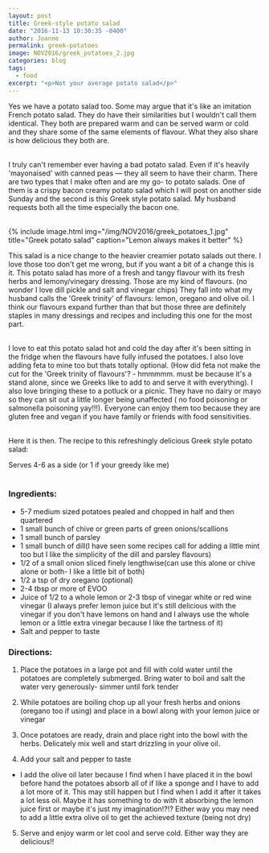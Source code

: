 ```yaml
---
layout: post
title: Greek-style potato salad
date: "2016-11-13 10:30:35 -0400"
author: Joanne
permalink: greek-potatoes
image: NOV2016/greek_potatoes_2.jpg
categories: blog
tags:
  - food
excerpt: "<p>Not your average potato salad</p>"
---
```


Yes we have a potato salad too. Some may argue that it's like an imitation French potato salad. They do have their similarities but I wouldn't call them identical. They both are prepared warm and can be served warm or cold and they share some of the same elements of flavour.  What they also share is how delicious they both are.  
<br>

I truly can't remember ever having a bad potato salad.  Even if it's heavily 'mayonaised' with canned peas &mdash; they all seem to have their charm. There are two types that I make often and are my go- to potato salads.  One of them is a crispy bacon creamy potato salad which I will post on another side Sunday and the second is this Greek style potato salad. My husband requests both all the time especially the bacon one.
<br><br>

{% include image.html
            img="/img/NOV2016/greek_potatoes_1.jpg"
            title="Greek potato salad"
            caption="Lemon always makes it better" %}

This salad is a nice change to the heavier creamier potato salads out there. I love those too don't get me wrong, but if you want a bit of a change this is it. This potato salad has more of a fresh and tangy flavour with its fresh herbs and lemony/vinegary dressing. Those are my kind of flavours. (no wonder I love dill pickle and salt and vinegar chips) They fall into what my husband calls the 'Greek trinity' of flavours: lemon, oregano and olive oil.  I think our flavours expand further than that but those three are definitely staples in many dressings and recipes and including this one for the most part.  
<br>

I love to eat this potato salad hot and cold the day after it's been sitting in the fridge when the flavours have fully infused the potatoes.  I also love adding feta to mine too but thats totally optional. (How did feta not make the cut for the 'Greek trinity of flavours'? - hmmmmm. must be because it's a stand alone, since we Greeks like to add to and serve it with everything).   I also love bringing these to a potluck or a picnic.  They have no dairy or mayo so they can sit out a little longer being unaffected ( no food poisoning or salmonella poisoning yay!!!).  Everyone can enjoy them too because they are gluten free and vegan if you have family or friends with food sensitivities.  
<br>

Here it is then. The recipe to this refreshingly delicious Greek style potato salad:

Serves 4-6 as a side (or 1 if your greedy like me)
<br><br>

### Ingredients:

* 5-7 medium sized potatoes pealed and chopped in half and then quartered
* 1 small bunch of chive or green parts of green onions/scallions
* 1 small bunch of parsley
* 1 small bunch of dill(I have seen some recipes call for adding a little mint too but I like the simplicity of the dill and parsley flavours)
* 1/2 of a small onion sliced finely lengthwise(can use this alone or chive alone or both- I like a little bit of both)
* 1/2 a tsp of dry oregano (optional)
* 2-4 tbsp or more of EVOO
* Juice of 1/2 to a whole lemon or 2-3 tbsp of vinegar white or red wine vinegar (I always prefer lemon juice but it's still delicious with the vinegar if you don't have lemons on hand and I always use the whole lemon or a little extra vinegar because I like the tartness of it)
* Salt and pepper to taste

### Directions:

1. Place the potatoes in a large pot and fill with cold water until the potatoes are completely submerged.  Bring water to boil and salt the water very generously- simmer until fork tender

2. While potatoes are boiling chop up all your fresh herbs and onions (oregano too if using) and place in a bowl along with your lemon juice or vinegar

3. Once potatoes are ready, drain and place right into the bowl with the herbs. Delicately mix well and start drizzling in your olive oil.  

4. Add your salt and pepper to taste

-  I add the olive oil later because I find when I have placed it in the bowl before hand the potatoes absorb all of if like a sponge and I have to add a lot more of it.  This may still happen but I find when I add it after it takes a lot less oil. Maybe it has something to do with it absorbing the lemon juice first or maybe it's just my imagination!?!? Either way you may need to add a little extra olive oil to get the achieved texture (being not dry)

5. Serve and enjoy warm or let cool and serve cold.  Either way they are delicious!!
